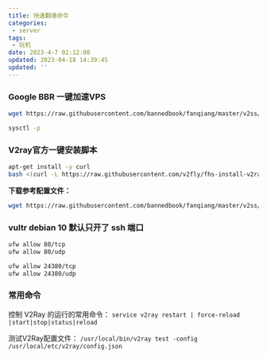 ```yaml
---
title: 快速翻墙命令
categories:
 - server
tags:
 - 玩机
date: 2023-4-7 02:12:00
updated: 2023-04-18 14:39:45
updated: ''
---
```

### Google BBR 一键加速VPS

```bash
wget https://raw.githubusercontent.com/bannedbook/fanqiang/master/v2ss/server-cfg/sysctl.conf -O -> /etc/sysctl.conf
```

```bash
sysctl -p
```

### V2ray官方一键安装脚本

```bash
apt-get install -y curl
bash <(curl -L https://raw.githubusercontent.com/v2fly/fhs-install-v2ray/master/install-release.sh)
```

**下载参考配置文件：**
```bash
wget https://raw.githubusercontent.com/bannedbook/fanqiang/master/v2ss/server-cfg/v2/config.json  -O -> /usr/local/etc/v2ray/config.json
```

### vultr debian 10 默认只开了 ssh 端口

```bash
ufw allow 80/tcp  
ufw allow 80/udp

ufw allow 24380/tcp  
ufw allow 24380/udp
```


### 常用命令

控制 V2Ray 的运行的常用命令：
`service v2ray restart | force-reload |start|stop|status|reload`

测试V2Ray配置文件：
`/usr/local/bin/v2ray test -config /usr/local/etc/v2ray/config.json`